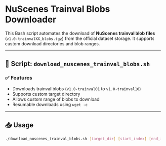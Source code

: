# NuScenes Trainval Blobs Downloader

This Bash script automates the download of **NuScenes trainval blob files** (`v1.0-trainvalXX_blobs.tgz`) from the official dataset storage. It supports custom download directories and blob ranges.

---

## 🔧 Script: `download_nuscenes_trainval_blobs.sh`

### ✅ Features
- Downloads trainval blobs (`v1.0-trainval01` to `v1.0-trainval10`)
- Supports custom target directory
- Allows custom range of blobs to download
- Resumable downloads using `wget -c`

---

## 📥 Usage

```bash
./download_nuscenes_trainval_blobs.sh [target_dir] [start_index] [end_index]
